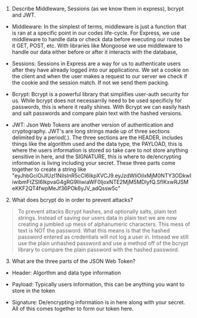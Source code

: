 <!-- Answers to the Short Answer Essay Questions go here -->

1.  Describe Middleware, Sessions (as we know them in express), bcrypt and JWT.
- Middleware: In the simplest of terms, middleware is just a function that is ran at a specific point in our codes life-cycle. For Express, we use middleware to handle data or check data before executing our routes be it GET, POST, etc. With libraries like Mongoose we use middleware to handle our data either before or after it interacts with the database,

- Sessions: Sessions in Express are a way for us to authenticate users after they have already logged into our applications. We set a cookie on the client and when the user makes a request to our server we check if the cookie and the session match. If not we send them packing.

- Bcrypt: Bcrypt is a powerful library that simplifies user-auth security for us. While bcrypt does not necessarrily need to be used specificly for passwords, this is where it really shines. With Bcrypt we can easily hash and salt passwords and compare plain text with the hashed versions.

- JWT: Json Web Tokens are another version of authentication and cryptography. JWT's are long strings made up of three sections delimited by a period(.). The three sections are the HEADER, includes things like the algorithm used and the data type, the PAYLOAD, this is where the users information is stored so take care to not store anything sensitive in here, and the SIGNATURE, this is where to de/encrypting information is living including your secret. These three parts come together to create a string like "eyJhbGciOiJIUzI1NiIsInR5cCI6IkpXVCJ9.eyJzdWIiOiIxMjM0NTY3ODkwIiwibmFtZSI6IkpvaG4gRG9lIiwiaWF0IjoxNTE2MjM5MDIyfQ.SflKxwRJSMeKKF2QT4fwpMeJf36POk6yJV_adQssw5c"

2.  What does bcrypt do in order to prevent attacks?
> To prevent attacks Bcrypt hashes, and optionally salts, plain text strings. Instead of saving our users data in plain text we are now creating a jumbled up mess of alphanumeric characters. This mess of text is NOT the password. What this means is that the hashed password entered as credentials will not log a user in. Intsead we still use the plain unhashed password and use a method off of the bcrypt library to compare the plain password with the hashed password.

3.  What are the three parts of the JSON Web Token?
- Header: Algorthm and data type information

- Payload: Typically users information, this can be anything you want to store in the token

- Signature: De/encrypting information is in here along with your secret. All of this comes together to form our token here.